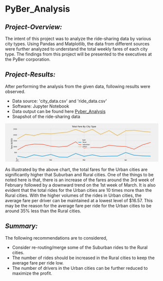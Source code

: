 # **PyBer_Analysis**
## ***Project-Overview:*** 
The intent of this project was to analyze the ride-sharing data by various city types. Using Pandas and Matplotlib, the data from different sources were further analyzed to understand the total weekly fares of each city type. The findings from this project will be presented to the executives at the PyBer corporation. 

## ***Project-Results:***
After performing the analysis from the given data, following results were observed. 
* Data source: 'city_data.csv' and 'ride_data.csv'
* Software: Jupyter Notebook 
* Data output can be found here [Pyber_Analysis](https://github.com/AadiJan/PyBer_Analysis)
* Snapshot of the ride-sharing data 

![Chart](https://github.com/AadiJan/PyBer_Analysis/blob/main/PyBer_fare_summary.png)

As illustrated by the above chart, the total fares for the Urban cities are significantly higher that Suburban and Rural cities. One of the things to be noted here is that, there is an increase of the fares around the 3rd week of February followed by a downward trend on the 1st week of March. It is also evident that the total rides for the Urban cities are 10 times more than the Rural cities. With the higher volumes of the rides in Urban cities, the average fare per driver can be maintained at a lowest level of $16.57. This may be the reason for the average fare per ride for the Urban cities to be around 35% less than the Rural cities. 

## ***Summary:***
The following recommendations are to considered, 
* Consider re-routing/merge some of the Suburban rides to the Rural cities. 
* The number of rides should be increased in the  Rural cities to keep the average fare per ride low. 
* The number of drivers in the Urban cities can be further reduced to maximize the profit. 
